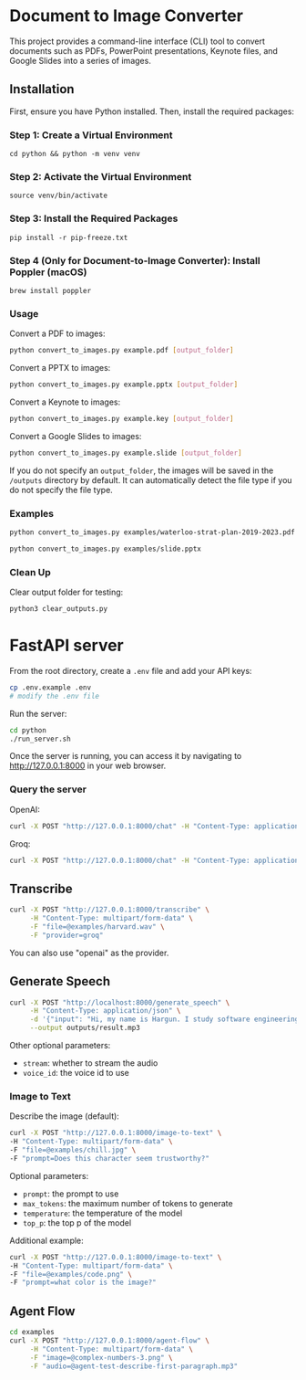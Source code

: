 # Document to Image Converter

This project provides a command-line interface (CLI) tool to convert documents such as PDFs, PowerPoint presentations, Keynote files, and Google Slides into a series of images.

## Installation

First, ensure you have Python installed. Then, install the required packages:

### Step 1: Create a Virtual Environment

`cd python && python -m venv venv`

### Step 2: Activate the Virtual Environment

`source venv/bin/activate`

### Step 3: Install the Required Packages

`pip install -r pip-freeze.txt`

### Step 4 (Only for Document-to-Image Converter): Install Poppler (macOS)

`brew install poppler`

### Usage

Convert a PDF to images:

```bash
python convert_to_images.py example.pdf [output_folder]
```

Convert a PPTX to images:

```bash
python convert_to_images.py example.pptx [output_folder]
```

Convert a Keynote to images:

```bash
python convert_to_images.py example.key [output_folder]
```

Convert a Google Slides to images:

```bash
python convert_to_images.py example.slide [output_folder]
```

If you do not specify an `output_folder`, the images will be saved in the `/outputs` directory by default.
It can automatically detect the file type if you do not specify the file type.

### Examples

```bash
python convert_to_images.py examples/waterloo-strat-plan-2019-2023.pdf
```

```bash
python convert_to_images.py examples/slide.pptx
```

### Clean Up

Clear output folder for testing:

```bash
python3 clear_outputs.py
```

# FastAPI server

From the root directory, create a `.env` file and add your API keys:

```bash
cp .env.example .env
# modify the .env file
```

Run the server:

```bash
cd python
./run_server.sh
```

Once the server is running, you can access it by navigating to http://127.0.0.1:8000 in your web browser.

### Query the server

OpenAI:

```bash
curl -X POST "http://127.0.0.1:8000/chat" -H "Content-Type: application/json" -d '{"prompt": "Whats the capital of France?", "llm": "openai"}'
```

Groq:

```bash
curl -X POST "http://127.0.0.1:8000/chat" -H "Content-Type: application/json" -d '{"prompt": "Whats the capital of France?", "llm": "groq"}'
```

## Transcribe

```bash
curl -X POST "http://127.0.0.1:8000/transcribe" \
     -H "Content-Type: multipart/form-data" \
     -F "file=@examples/harvard.wav" \
     -F "provider=groq"
```

You can also use "openai" as the provider.

## Generate Speech

```bash
curl -X POST "http://localhost:8000/generate_speech" \
     -H "Content-Type: application/json" \
     -d '{"input": "Hi, my name is Hargun. I study software engineering at the University of Waterloo!"}' \
     --output outputs/result.mp3
```

Other optional parameters:

- `stream`: whether to stream the audio
- `voice_id`: the voice id to use

### Image to Text

Describe the image (default):

```bash
curl -X POST "http://127.0.0.1:8000/image-to-text" \
-H "Content-Type: multipart/form-data" \
-F "file=@examples/chill.jpg" \
-F "prompt=Does this character seem trustworthy?"
```

Optional parameters:

- `prompt`: the prompt to use
- `max_tokens`: the maximum number of tokens to generate
- `temperature`: the temperature of the model
- `top_p`: the top p of the model

Additional example:

```bash
curl -X POST "http://127.0.0.1:8000/image-to-text" \
-H "Content-Type: multipart/form-data" \
-F "file=@examples/code.png" \
-F "prompt=what color is the image?"
```

## Agent Flow

```bash
cd examples
curl -X POST "http://127.0.0.1:8000/agent-flow" \
     -H "Content-Type: multipart/form-data" \
     -F "image=@complex-numbers-3.png" \
     -F "audio=@agent-test-describe-first-paragraph.mp3"
```
